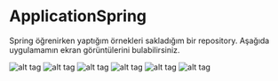 # ApplicationSpring

Spring öğrenirken yaptığım örnekleri sakladığım bir repository.
Aşağıda uygulamamın ekran görüntülerini bulabilirsiniz.


![alt tag](https://cloud.githubusercontent.com/assets/1583507/10507569/15ade46a-732a-11e5-9817-5680ea94efa3.png)
![alt tag](https://cloud.githubusercontent.com/assets/1583507/10507574/1c268c3e-732a-11e5-9886-997c59b4c6e3.png)
![alt tag](https://cloud.githubusercontent.com/assets/1583507/10507577/1f4fec5c-732a-11e5-9d18-219c2f5bf81a.png)
![alt tag](https://cloud.githubusercontent.com/assets/1583507/10507584/27ba4536-732a-11e5-9ec3-f981b7fd8c78.png)
![alt tag](https://cloud.githubusercontent.com/assets/1583507/10507588/2bcc9836-732a-11e5-9e16-04074ef229af.png)
![alt tag](https://cloud.githubusercontent.com/assets/1583507/10507592/2f45d356-732a-11e5-8176-6ee8c3d1031f.png)
